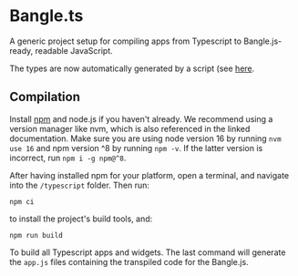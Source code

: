 # Bangle.ts

A generic project setup for compiling apps from Typescript to
Bangle.js-ready, readable JavaScript.

The types are now automatically generated by a script (see
[here](https://github.com/espruino/Espruino/blob/master/TYPESCRIPT.md).

## Compilation

Install [npm](https://www.npmjs.com/get-npm) and node.js if you haven't already. We recommend using a version manager like nvm, which is also referenced in the linked documentation.
Make sure you are using node version 16 by running `nvm use 16` and npm version ^8 by running `npm -v`. If the latter version is incorrect, run `npm i -g npm@^8`.

After having installed npm for your platform, open a terminal, and navigate into the `/typescript` folder. Then run:

```
npm ci
```

to install the project's build tools, and:

```
npm run build
```

To build all Typescript apps and widgets. The last command will generate the `app.js` files containing the transpiled code for the Bangle.js.
